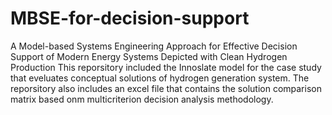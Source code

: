 # MBSE-for-decision-support
A Model-based Systems Engineering Approach for Effective Decision Support of Modern Energy Systems Depicted with Clean Hydrogen Production
This reporsitory included the Innoslate model for the case study that eveluates conceptual solutions of hydrogen generation system. The reporsitory also includes an excel file that contains the solution comparison matrix based onm multicriterion decision analysis methodology.
